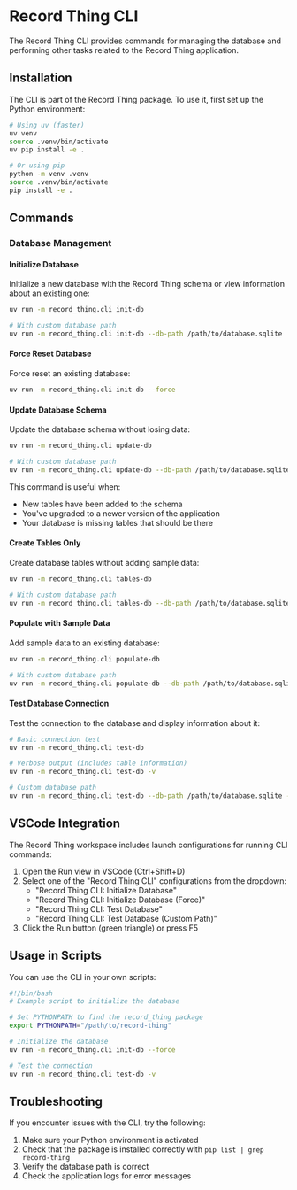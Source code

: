 # Record Thing CLI

The Record Thing CLI provides commands for managing the database and performing other tasks related to the Record Thing application.

## Installation

The CLI is part of the Record Thing package. To use it, first set up the Python environment:

```bash
# Using uv (faster)
uv venv
source .venv/bin/activate
uv pip install -e .

# Or using pip
python -m venv .venv
source .venv/bin/activate
pip install -e .
```

## Commands

### Database Management

#### Initialize Database

Initialize a new database with the Record Thing schema or view information about an existing one:

```bash
uv run -m record_thing.cli init-db

# With custom database path
uv run -m record_thing.cli init-db --db-path /path/to/database.sqlite
```

#### Force Reset Database

Force reset an existing database:

```bash
uv run -m record_thing.cli init-db --force
```

#### Update Database Schema

Update the database schema without losing data:

```bash
uv run -m record_thing.cli update-db

# With custom database path
uv run -m record_thing.cli update-db --db-path /path/to/database.sqlite
```

This command is useful when:
- New tables have been added to the schema
- You've upgraded to a newer version of the application
- Your database is missing tables that should be there

#### Create Tables Only

Create database tables without adding sample data:

```bash
uv run -m record_thing.cli tables-db

# With custom database path
uv run -m record_thing.cli tables-db --db-path /path/to/database.sqlite
```

#### Populate with Sample Data

Add sample data to an existing database:

```bash
uv run -m record_thing.cli populate-db

# With custom database path
uv run -m record_thing.cli populate-db --db-path /path/to/database.sqlite
```

#### Test Database Connection

Test the connection to the database and display information about it:

```bash
# Basic connection test
uv run -m record_thing.cli test-db

# Verbose output (includes table information)
uv run -m record_thing.cli test-db -v

# Custom database path
uv run -m record_thing.cli test-db --db-path /path/to/database.sqlite -v
```

## VSCode Integration

The Record Thing workspace includes launch configurations for running CLI commands:

1. Open the Run view in VSCode (Ctrl+Shift+D)
2. Select one of the "Record Thing CLI" configurations from the dropdown:
   - "Record Thing CLI: Initialize Database"
   - "Record Thing CLI: Initialize Database (Force)"
   - "Record Thing CLI: Test Database"
   - "Record Thing CLI: Test Database (Custom Path)"
3. Click the Run button (green triangle) or press F5

## Usage in Scripts

You can use the CLI in your own scripts:

```bash
#!/bin/bash
# Example script to initialize the database

# Set PYTHONPATH to find the record_thing package
export PYTHONPATH="/path/to/record-thing"

# Initialize the database
uv run -m record_thing.cli init-db --force

# Test the connection
uv run -m record_thing.cli test-db -v
```

## Troubleshooting

If you encounter issues with the CLI, try the following:

1. Make sure your Python environment is activated
2. Check that the package is installed correctly with `pip list | grep record-thing`
3. Verify the database path is correct
4. Check the application logs for error messages